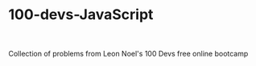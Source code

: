 # 100-devs-JavaScript<br>
<br>
<br>
Collection of problems from Leon Noel's 100 Devs free online bootcamp
